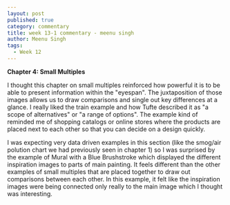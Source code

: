 ```yaml
---
layout: post
published: true
category: commentary
title: week 13-1 commentary - meenu singh
author: Meenu Singh
tags:
  - Week 12
---
```

**Chapter 4: Small Multiples**

I thought this chapter on small multiples reinforced how powerful it is to be able to present information within the "eyespan". The juxtaposition of those images allows us to draw comparisons and single out key differences at a glance. I really liked the train example and how Tufte described it as "a scope of alternatives"  or "a range of options". The example kind of reminded me of shopping catalogs or online stores where the products are placed next to each other so that you can decide on a design quickly. 

I was expecting very data driven examples in this section (like the smog/air polution chart we had previously seen in chapter 1) so I was surprised by the example of Mural with a Blue Brushstroke which displayed the different inspiration images to parts of main painting. It feels different than the other examples of small multiples that are placed together to draw out comparisons between each other. In this example, it felt like the inspiration images were being connected only really to the main image which I thought was interesting.
